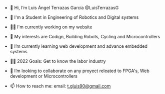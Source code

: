 - 👋 Hi, I’m Luis Ángel Terrazas García @LuisTerrazasG

- 🦾 I'm a Student in Engineering of Robotics and Digital systems 

- 🧑‍💻 I'm currently working on my website

- 👀 My interests are Codign, Building Robots, Cycling and Microcontrollers 

- 🌱 I’m currently learning web development and advance embedded systems

- 👨‍💼 2022 Goals: Get to know the labor industry

- 💞️ I’m looking to collaborate on any proyect releated to FPGA's, Web development or Microcontrollers

- 📫 How to reach me:
  email: t.gluis90@gmail.com

<!---
LuisTerrazasG/LuisTerrazasG is a ✨ special ✨ repository because its `README.md` (this file) appears on your GitHub profile.
You can click the Preview link to take a look at your changes.
--->
